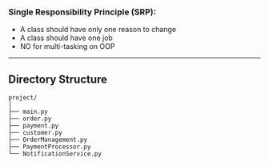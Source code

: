 ### Single Responsibility Principle (SRP):
- A class should have only one reason to change
- A class should have one job
- NO for multi-tasking on OOP

***

## Directory Structure

```
project/
│
├── main.py               
├── order.py             
├── payment.py            
├── customer.py           
├── OrderManagement.py    
├── PaymentProcessor.py   
└── NotificationService.py 
```
